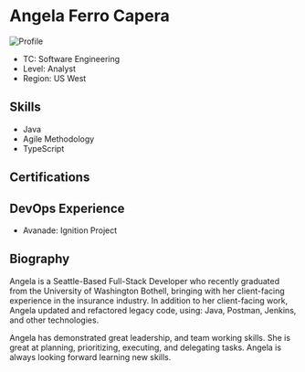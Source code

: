 # Angela Ferro Capera

![Profile](/angela.ferro.capera/image/profile.jpg)

* TC: Software Engineering
* Level: Analyst
* Region: US West

## Skills

* Java
* Agile Methodology
* TypeScript

## Certifications

## DevOps Experience

* Avanade: Ignition Project

## Biography

Angela is a Seattle-Based Full-Stack Developer who recently graduated from the University of Washington Bothell, bringing with her client-facing experience in the insurance industry. In addition to her client-facing work, Angela updated and refactored legacy code, using: Java, Postman, Jenkins, and other technologies. 

Angela has demonstrated great leadership, and team working skills. She is great at planning, prioritizing, executing, and delegating tasks. Angela is always looking forward learning new skills.
